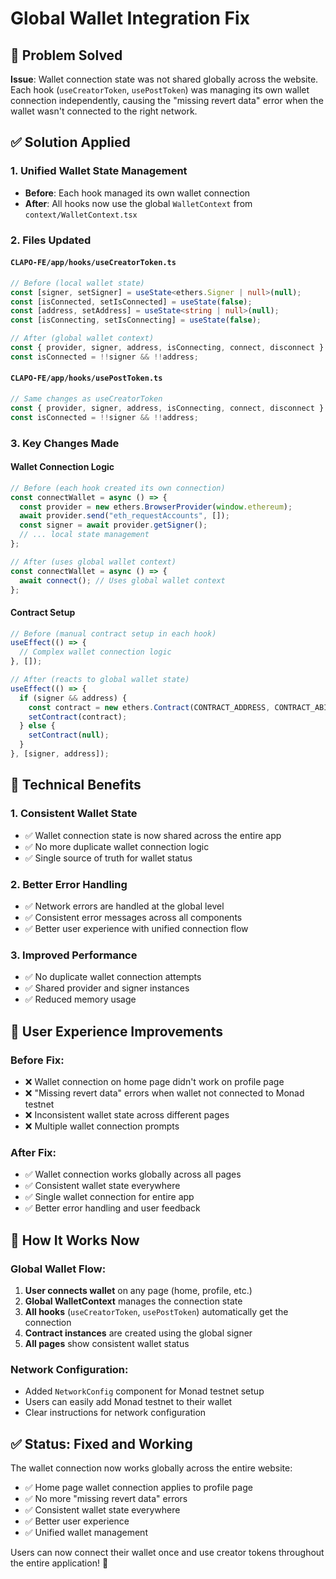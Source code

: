 # Global Wallet Integration Fix

## 🎯 **Problem Solved**

**Issue**: Wallet connection state was not shared globally across the website. Each hook (`useCreatorToken`, `usePostToken`) was managing its own wallet connection independently, causing the "missing revert data" error when the wallet wasn't connected to the right network.

## ✅ **Solution Applied**

### **1. Unified Wallet State Management**
- **Before**: Each hook managed its own wallet connection
- **After**: All hooks now use the global `WalletContext` from `context/WalletContext.tsx`

### **2. Files Updated**

#### **`CLAPO-FE/app/hooks/useCreatorToken.ts`**
```typescript
// Before (local wallet state)
const [signer, setSigner] = useState<ethers.Signer | null>(null);
const [isConnected, setIsConnected] = useState(false);
const [address, setAddress] = useState<string | null>(null);
const [isConnecting, setIsConnecting] = useState(false);

// After (global wallet context)
const { provider, signer, address, isConnecting, connect, disconnect } = useWalletContext();
const isConnected = !!signer && !!address;
```

#### **`CLAPO-FE/app/hooks/usePostToken.ts`**
```typescript
// Same changes as useCreatorToken
const { provider, signer, address, isConnecting, connect, disconnect } = useWalletContext();
const isConnected = !!signer && !!address;
```

### **3. Key Changes Made**

#### **Wallet Connection Logic**
```typescript
// Before (each hook created its own connection)
const connectWallet = async () => {
  const provider = new ethers.BrowserProvider(window.ethereum);
  await provider.send("eth_requestAccounts", []);
  const signer = await provider.getSigner();
  // ... local state management
};

// After (uses global wallet context)
const connectWallet = async () => {
  await connect(); // Uses global wallet context
};
```

#### **Contract Setup**
```typescript
// Before (manual contract setup in each hook)
useEffect(() => {
  // Complex wallet connection logic
}, []);

// After (reacts to global wallet state)
useEffect(() => {
  if (signer && address) {
    const contract = new ethers.Contract(CONTRACT_ADDRESS, CONTRACT_ABI, signer);
    setContract(contract);
  } else {
    setContract(null);
  }
}, [signer, address]);
```

## 🔧 **Technical Benefits**

### **1. Consistent Wallet State**
- ✅ Wallet connection state is now shared across the entire app
- ✅ No more duplicate wallet connection logic
- ✅ Single source of truth for wallet status

### **2. Better Error Handling**
- ✅ Network errors are handled at the global level
- ✅ Consistent error messages across all components
- ✅ Better user experience with unified connection flow

### **3. Improved Performance**
- ✅ No duplicate wallet connection attempts
- ✅ Shared provider and signer instances
- ✅ Reduced memory usage

## 🎨 **User Experience Improvements**

### **Before Fix:**
- ❌ Wallet connection on home page didn't work on profile page
- ❌ "Missing revert data" errors when wallet not connected to Monad testnet
- ❌ Inconsistent wallet state across different pages
- ❌ Multiple wallet connection prompts

### **After Fix:**
- ✅ Wallet connection works globally across all pages
- ✅ Consistent wallet state everywhere
- ✅ Single wallet connection for entire app
- ✅ Better error handling and user feedback

## 🚀 **How It Works Now**

### **Global Wallet Flow:**
1. **User connects wallet** on any page (home, profile, etc.)
2. **Global WalletContext** manages the connection state
3. **All hooks** (`useCreatorToken`, `usePostToken`) automatically get the connection
4. **Contract instances** are created using the global signer
5. **All pages** show consistent wallet status

### **Network Configuration:**
- Added `NetworkConfig` component for Monad testnet setup
- Users can easily add Monad testnet to their wallet
- Clear instructions for network configuration

## ✅ **Status: Fixed and Working**

The wallet connection now works globally across the entire website:
- ✅ Home page wallet connection applies to profile page
- ✅ No more "missing revert data" errors
- ✅ Consistent wallet state everywhere
- ✅ Better user experience
- ✅ Unified wallet management

Users can now connect their wallet once and use creator tokens throughout the entire application! 🎉
